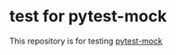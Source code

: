 # test for pytest-mock

This repository is for testing [pytest-mock](https://github.com/pytest-dev/pytest-mock)
